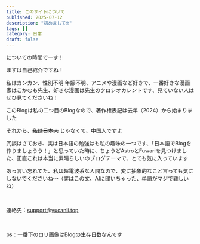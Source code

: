```yaml
---
title: このサイトについて
published: 2025-07-12
description: "初めまして🤓"
tags: []
category: 日常
draft: false
---
```


についての時間でーす！

まずは自己紹介ですね！

私はカンカン、性別不明·年齢不明、アニメや漫画など好きで、一番好きな漫画家はこかむも先生、好きな漫画は先生のクロシオカレントです、見ていない人はぜひ見てくださいね！

このBlogは私の二つ目のBlogなので、著作権表記は去年（2024）から始まりました

それから、~~私は日本人~~  じゃなくて、中国人ですよ

冗談はさておき、実は日本語の勉強はも私の趣味の一つです、「日本語でBlogを作りましょうう！」と思っていた時に、ちょうどAstroとFuwariを見つけました、正直これは本当に素晴らしいのブログテーマで、とても気に入っています

あっ言い忘れてた、私は超電波系な人間なので、変に抽象的なこと言っても気にしないでくださいね～（実はこの文、AIに聞いちゃった、単語がマジで難しいね）

<br>

連絡先：support@yucanli.top

<br>

ps：一番下のロリ画像はBlogの生存日数なんです
